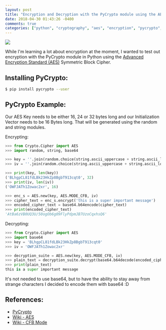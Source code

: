 ```yaml
---
layout: post
title: "Encryption and Decryption with the PyCrypto module using the AES Cipher in Python"
date: 2018-04-30 01:43:26 -0400
comments: true
categories: ["python", "cryptography", "aes", "encryption", "pycrypto", "security"]
---
```


![](https://i.snag.gy/0MaLsx.jpg)

While I'm learning a lot about encryption at the moment, I wanted to test out encryption with the PyCrypto module in Python using the [Advanced Encryption Standard (AES)](https://en.wikipedia.org/wiki/Advanced_Encryption_Standard) Symmetric Block Cipher.

## Installing PyCrypto:

```bash
$ pip install pycrypto --user
```

## PyCrypto Example:

Our AES Key needs to be either 16, 24 or 32 bytes long and our Initialization Vector needs to be 16 Bytes long. That will be generated using the random and string modules.

Encrypting:

```python
>>> from Crypto.Cipher import AES
>>> import random, string, base64

>>> key = ''.join(random.choice(string.ascii_uppercase + string.ascii_lowercase + string.digits) for x in range(32))
>>> iv = ''.join(random.choice(string.ascii_uppercase + string.ascii_lowercase + string.digits) for x in range(16))

>>> print(key, len(key))
('BLhgpCL81fdLBk23HkZp8BgbT913cqt0', 32)
>>> print(iv, len(iv))
('OWFJATh1Zowac2xr', 16)

>>> enc_s = AES.new(key, AES.MODE_CFB, iv)
>>> cipher_text = enc_s.encrypt('this is a super important message')
>>> encoded_cipher_text = base64.b64encode(cipher_text)
>>> print(encoded_cipher_text)
'AtBa6zVB0UQ3U/50ogOb6g09FlyPdpmJB7UzoCqxhsQ6'
```

Decrypting:

```python
>>> from Crypto.Cipher import AES
>>> import base64
>>> key = 'BLhgpCL81fdLBk23HkZp8BgbT913cqt0'
>>> iv = 'OWFJATh1Zowac2xr'

>>> decryption_suite = AES.new(key, AES.MODE_CFB, iv)
>>> plain_text = decryption_suite.decrypt(base64.b64decode(encoded_cipher_text))
>>> print(plain_text)
this is a super important message
```

It's not needed to use base64, but to have the ability to stay away from strange characters I decided to encode them with base64 :D

## References:

- [PyCrypto](http://docs.python-guide.org/en/latest/scenarios/crypto/)
- [Wiki - AES](https://en.wikipedia.org/wiki/Advanced_Encryption_Standard)
- [Wiki - CFB Mode](https://en.wikipedia.org/wiki/Block_cipher_mode_of_operation#Cipher_Feedback_(CFB))
